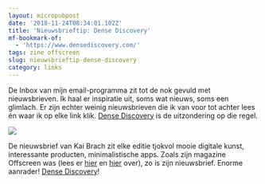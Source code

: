 ```yaml
---
layout: micropubpost
date: '2018-11-24T08:34:01.102Z'
title: 'Nieuwsbrieftip: Dense Discovery'
mf-bookmark-of:
  - 'https://www.densediscovery.com/'
tags: zine offscreen
slug: nieuwsbrieftip-dense-discovery
category: links
---
```

De Inbox van mijn email-programma zit tot de nok gevuld met nieuwsbrieven. Ik haal er inspiratie uit, soms wat nieuws, soms een glimlach. Er zijn echter weinig nieuwsbrieven die ik van voor tot achter lees én waar ik op elke link klik. [Dense Discovery](https://www.densediscovery.com/) is de uitzondering op die regel. 

![](https://duaw26jehqd4r.cloudfront.net/items/2U192g3Q0q0r2I1K2z0s/Image%202018-11-24%20at%209.28.33%20AM.png)

De nieuwsbrief van Kai Brach zit elke editie tjokvol mooie digitale kunst, interessante producten, minimalistische apps. Zoals zijn magazine Offscreen was (lees er [hier](https://diggingthedigital.com/Offscreen/) en [hier](https://diggingthedigital.com/3680/) over), zo is zijn nieuwsbrief. Enorme aanrader! [Dense Discovery](https://www.densediscovery.com/issues/11)!
